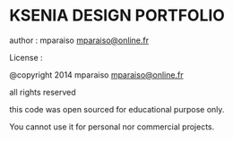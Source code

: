 KSENIA DESIGN PORTFOLIO
=======================

author : mparaiso <mparaiso@online.fr>

License : 

@copyright 2014 mparaiso <mparaiso@online.fr>

all rights reserved

this code was open sourced for educational purpose only.

You cannot use it for personal nor commercial projects.

